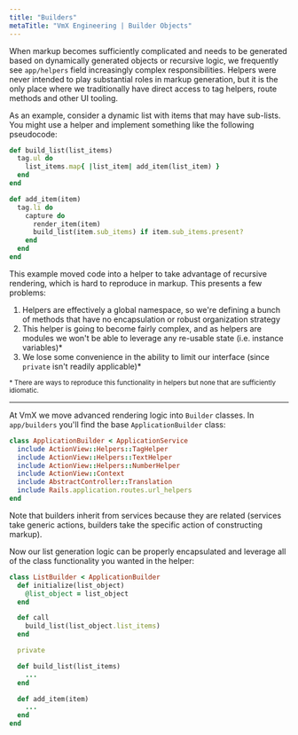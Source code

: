 ```yaml
---
title: "Builders"
metaTitle: "VmX Engineering | Builder Objects"
---
```


When markup becomes sufficiently complicated and needs to be generated based on
dynamically generated objects or recursive logic, we frequently see
`app/helpers` field increasingly complex responsibilities. Helpers were
never intended to play substantial roles in markup generation, but it is the
only place where we traditionally have direct access to tag helpers, route
methods and other UI tooling.

As an example, consider a dynamic list with items that may have sub-lists.
You might use a helper and implement something like the following pseudocode:

```ruby
def build_list(list_items)
  tag.ul do
    list_items.map{ |list_item| add_item(list_item) }
  end
end

def add_item(item)
  tag.li do
    capture do
      render_item(item)
      build_list(item.sub_items) if item.sub_items.present?
    end
  end
end
```

This example moved code into a helper to take advantage of recursive rendering,
which is hard to reproduce in markup. This presents a few problems:

1. Helpers are effectively a global namespace, so we're defining a bunch of
   methods that have no encapsulation or robust organization strategy
2. This helper is going to become fairly complex, and as helpers are modules
   we won't be able to leverage any re-usable state (i.e. instance variables)*
3. We lose some convenience in the ability to limit our interface (since
   `private` isn't readily applicable)*

<small>
* There are ways to reproduce this functionality in helpers but none that are
sufficiently idiomatic.
</small>

---

At VmX we move advanced rendering logic into `Builder` classes. In
`app/builders` you'll find the base `ApplicationBuilder` class:

```ruby
class ApplicationBuilder < ApplicationService
  include ActionView::Helpers::TagHelper
  include ActionView::Helpers::TextHelper
  include ActionView::Helpers::NumberHelper
  include ActionView::Context
  include AbstractController::Translation
  include Rails.application.routes.url_helpers
end
```

Note that builders inherit from services because they are related (services take
generic actions, builders take the specific action of constructing markup).

Now our list generation logic can be properly encapsulated and leverage all of
the class functionality you wanted in the helper:

```ruby
class ListBuilder < ApplicationBuilder
  def initialize(list_object)
    @list_object = list_object
  end

  def call
    build_list(list_object.list_items)
  end

  private

  def build_list(list_items)
    ...
  end

  def add_item(item)
    ...
  end
end
```
